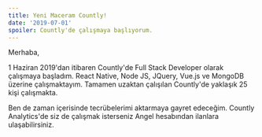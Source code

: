 ```yaml
---
title: Yeni Maceram Countly!
date: '2019-07-01'
spoiler: Countly'de çalışmaya başlıyorum.
---
```


Merhaba,

1 Haziran 2019'dan itibaren Countly'de Full Stack Developer olarak çalışmaya başladım. React Native, Node JS, JQuery, Vue.js ve MongoDB üzerine çalışmaktayım. Tamamen uzaktan çalışılan Countly'de yaklaşık 25 kişi çalışmakta.

Ben de zaman içerisinde tecrübelerimi aktarmaya gayret edeceğim. Countly Analytics'de siz de çalışmak isterseniz Angel hesabından ilanlara ulaşabilirsiniz.